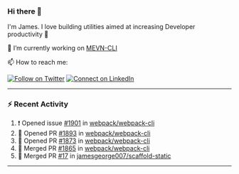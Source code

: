 ### Hi there 👋

I'm James. I love building utilities aimed at increasing Developer productivity :raised_hands: 

🔭 I’m currently working on [MEVN-CLI](https://github.com/madlabsinc/mevn-cli)

📫 How to reach me:

[![Follow on Twitter](https://img.shields.io/badge/--twitter?label=Twitter&logo=Twitter&style=social)](https://twitter.com/james_madhacks) [![Connect on LinkedIn](https://img.shields.io/badge/--linkedin?label=LinkedIn&logo=LinkedIn&style=social)](https://www.linkedin.com/in/jamesgeorge007)

---

### :zap: Recent Activity

<!--START_SECTION:activity-->
1. ❗️ Opened issue [#1901](https://github.com/webpack/webpack-cli/issues/1901) in [webpack/webpack-cli](https://github.com/webpack/webpack-cli)
2. 💪 Opened PR [#1893](https://github.com/webpack/webpack-cli/pull/1893) in [webpack/webpack-cli](https://github.com/webpack/webpack-cli)
3. 💪 Opened PR [#1873](https://github.com/webpack/webpack-cli/pull/1873) in [webpack/webpack-cli](https://github.com/webpack/webpack-cli)
4. 🎉 Merged PR [#1865](https://github.com/webpack/webpack-cli/pull/1865) in [webpack/webpack-cli](https://github.com/webpack/webpack-cli)
5. 🎉 Merged PR [#17](https://github.com/jamesgeorge007/scaffold-static/pull/17) in [jamesgeorge007/scaffold-static](https://github.com/jamesgeorge007/scaffold-static)
<!--END_SECTION:activity-->

---

<!--
**jamesgeorge007/jamesgeorge007** is a ✨ _special_ ✨ repository because its `README.md` (this file) appears on your GitHub profile.

Here are some ideas to get you started:

- 🌱 I’m currently learning ...
- 👯 I’m looking to collaborate on ...
- 🤔 I’m looking for help with ...
- 💬 Ask me about ...
- 😄 Pronouns: ...
- ⚡ Fun fact: ...
-->

